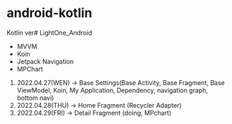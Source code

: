 # android-kotlin

Kotlin ver# LightOne_Android
- MVVM
- Koin
- Jetpack Navigation
- MPChart

1. 2022.04.27(WEN) -> Base Settings(Base Activity, Base Fragment, Base ViewModel, Koin, My Application, Dependency, navigation graph, bottom navi)
2. 2022.04.28(THU) -> Home Fragment (Recycler Adapter)
3. 2022.04.29(FRI) -> Detail Fragment (doing, MPchart)
